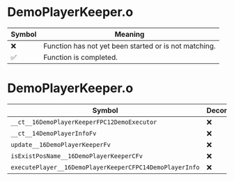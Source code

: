# DemoPlayerKeeper.o
| Symbol | Meaning 
| ------------- | ------------- 
| :x: | Function has not yet been started or is not matching. 
| :white_check_mark: | Function is completed. 


# DemoPlayerKeeper.o
| Symbol | Decompiled? |
| ------------- | ------------- |
| `__ct__16DemoPlayerKeeperFPC12DemoExecutor` | :x: |
| `__ct__14DemoPlayerInfoFv` | :x: |
| `update__16DemoPlayerKeeperFv` | :x: |
| `isExistPosName__16DemoPlayerKeeperCFv` | :x: |
| `executePlayer__16DemoPlayerKeeperCFPC14DemoPlayerInfo` | :x: |
